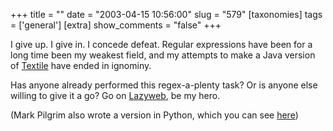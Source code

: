 +++
title = ""
date = "2003-04-15 10:56:00"
slug = "579"
[taxonomies]
tags = ['general']
[extra]
show_comments = "false"
+++

I give up. I give in. I concede defeat. Regular expressions have been for a long time been my weakest field, and my attempts to make a Java version of [Textile](http://www.textism.com/tools/textile/index.html) have ended in ignominy.

Has anyone already performed this regex-a-plenty task? Or is anyone else willing to give it a go? Go on [Lazyweb](http://www.lazyweb.org), be my hero.

(Mark Pilgrim also wrote a version in Python, which you can see [here](http://diveintomark.org/projects/pytextile/))
